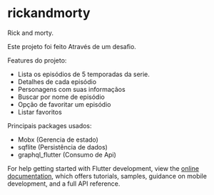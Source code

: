 # rickandmorty

Rick and morty.

Este projeto foi feito Através de um desafio.

 Features do projeto:

- Lista os episódios de 5 temporadas da serie.
- Detalhes de cada episódio
- Personagens com suas informaçãos 
- Buscar por nome de episódio
- Opção de favoritar um episódio
- Listar favoritos

 Principais packages usados:
 - Mobx (Gerencia de estado)
 - sqflite (Persistência de dados)
 - graphql_flutter (Consumo de Api)

For help getting started with Flutter development, view the
[online documentation](https://docs.flutter.dev/), which offers tutorials,
samples, guidance on mobile development, and a full API reference.
